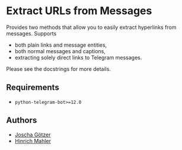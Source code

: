 # Extract URLs from Messages

Provides two methods that allow you to easily extract hyperlinks from messages. Supports

  * both plain links and message entities,
  * both normal messages and captions,
  * extracting solely direct links to Telegram messages.

Please see the docstrings for more details.

## Requirements

  * `python-telegram-bot>=12.0`

## Authors

  * [Joscha Götzer](https://github.com/josxa)
  * [Hinrich Mahler](https://github.com/bibo-joshi)
